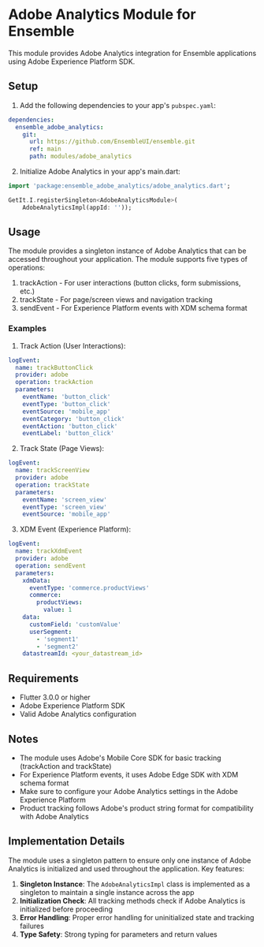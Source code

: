 # Adobe Analytics Module for Ensemble

This module provides Adobe Analytics integration for Ensemble applications using Adobe Experience Platform SDK.

## Setup

1. Add the following dependencies to your app's `pubspec.yaml`:

```yaml
dependencies:
  ensemble_adobe_analytics:
    git:
      url: https://github.com/EnsembleUI/ensemble.git
      ref: main
      path: modules/adobe_analytics
```

2. Initialize Adobe Analytics in your app's main.dart:

```dart
import 'package:ensemble_adobe_analytics/adobe_analytics.dart';

GetIt.I.registerSingleton<AdobeAnalyticsModule>(
    AdobeAnalyticsImpl(appId: ''));
```

## Usage

The module provides a singleton instance of Adobe Analytics that can be accessed throughout your application. The module supports five types of operations:

1. trackAction - For user interactions (button clicks, form submissions, etc.)
2. trackState - For page/screen views and navigation tracking
3. sendEvent - For Experience Platform events with XDM schema format

### Examples

1. Track Action (User Interactions):
```yaml
logEvent:
  name: trackButtonClick
  provider: adobe
  operation: trackAction
  parameters:
    eventName: 'button_click'
    eventType: 'button_click'
    eventSource: 'mobile_app'
    eventCategory: 'button_click'
    eventAction: 'button_click'
    eventLabel: 'button_click'
```

2. Track State (Page Views):
```yaml
logEvent:
  name: trackScreenView
  provider: adobe
  operation: trackState
  parameters:
    eventName: 'screen_view'
    eventType: 'screen_view'
    eventSource: 'mobile_app'
```

3. XDM Event (Experience Platform):
```yaml
logEvent:
  name: trackXdmEvent
  provider: adobe
  operation: sendEvent
  parameters:
    xdmData:
      eventType: 'commerce.productViews'
      commerce:
        productViews:
          value: 1
    data:
      customField: 'customValue'
      userSegment:
        - 'segment1'
        - 'segment2'
    datastreamId: <your_datastream_id>
```

## Requirements

- Flutter 3.0.0 or higher
- Adobe Experience Platform SDK
- Valid Adobe Analytics configuration

## Notes

- The module uses Adobe's Mobile Core SDK for basic tracking (trackAction and trackState)
- For Experience Platform events, it uses Adobe Edge SDK with XDM schema format
- Make sure to configure your Adobe Analytics settings in the Adobe Experience Platform
- Product tracking follows Adobe's product string format for compatibility with Adobe Analytics

## Implementation Details

The module uses a singleton pattern to ensure only one instance of Adobe Analytics is initialized and used throughout the application. Key features:

1. **Singleton Instance**: The `AdobeAnalyticsImpl` class is implemented as a singleton to maintain a single instance across the app
2. **Initialization Check**: All tracking methods check if Adobe Analytics is initialized before proceeding
3. **Error Handling**: Proper error handling for uninitialized state and tracking failures
4. **Type Safety**: Strong typing for parameters and return values
